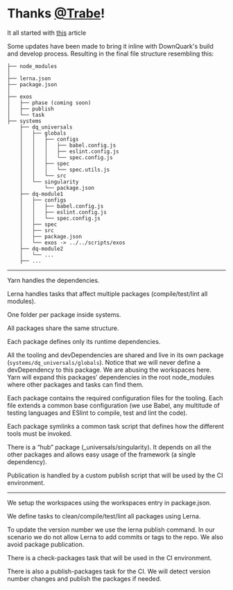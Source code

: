 # Thanks [@Trabe](https://github.com/trabe)!
It all started with [this](https://medium.com/trabe/monorepo-setup-with-lerna-and-yarn-workspaces-5d747d7c0e91) article

Some updates have been made to bring it inline with DownQuark's build and develop process.
Resulting in the final file structure resembling this:
```
├── node_modules
│
├── lerna.json
├── package.json
│
├── exos
│   ├── phase (coming soon)
│   ├── publish
│   └── task
├── systems
    ├── dq_universals
    │   ├── globals
    │   │   ├── configs
    │   │   │   ├── babel.config.js
    │   │   │   ├── eslint.config.js
    │   │   │   └── spec.config.js
    │   │   ├── spec
    │   │   │   └── spec.utils.js
    │   │   └── src
    │   └── singularity
    │       └── package.json
    ├── dq-module1
    │   ├── configs
    │   │   ├── babel.config.js
    │   │   ├── eslint.config.js
    │   │   └── spec.config.js
    │   ├── spec
    │   ├── src
    │   ├── package.json
    │   └── exos -> ../../scripts/exos
    ├── dq-module2
    │   └── ...
    ├── ...
```

---
Yarn handles the dependencies.

Lerna handles tasks that affect multiple packages (compile/test/lint all modules).

One folder per package inside systems.

All packages share the same structure.

Each package defines only its runtime dependencies.

All the tooling and devDependencies are shared and live in its own package (`systems/dq_universals/globals`).
Notice that we will never define a devDependency to this package. We are abusing the workspaces here. Yarn will expand this packages’ dependencies in the root node_modules where other packages and tasks can find them.

Each package contains the required configuration files for the tooling. Each file extends a common base configuration (we use Babel, any multitude of testing languages and ESlint to compile, test and lint the code).

Each package symlinks a common task script that defines how the different tools must be invoked.

There is a “hub” package (_universals/singularity). It depends on all the other packages and allows easy usage of the framework (a single dependency).

Publication is handled by a custom publish script that will be used by the CI environment.

---
We setup the workspaces using the workspaces entry in package.json.

We define tasks to clean/compile/test/lint all packages using Lerna.

To update the version number we use the lerna publish command. In our scenario we do not allow Lerna to add commits or tags to the repo. We also avoid package publication.

There is a check-packages task that will be used in the CI environment.

There is also a publish-packages task for the CI. We will detect version number changes and publish the packages if needed.
